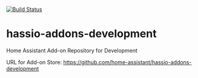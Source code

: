 [![Build Status](https://dev.azure.com/home-assistant/Hass.io/_apis/build/status/addons-development?branchName=master)](https://dev.azure.com/home-assistant/Hass.io/_build/latest?definitionId=8&branchName=master)

# hassio-addons-development
Home Assistant Add-on Repository for Development


URL for Add-on Store: https://github.com/home-assistant/hassio-addons-development
